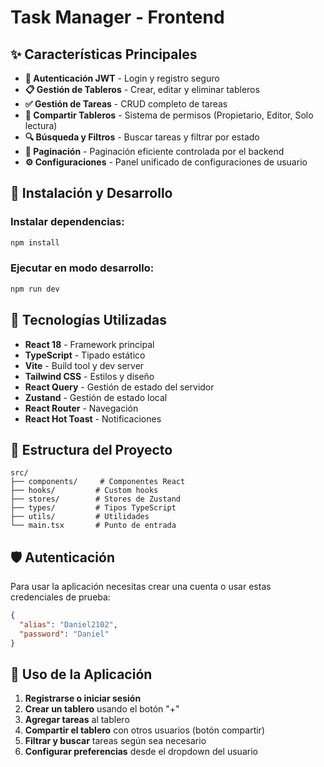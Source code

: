 # Task Manager - Frontend

## ✨ Características Principales

- **🔐 Autenticación JWT** - Login y registro seguro
- **📋 Gestión de Tableros** - Crear, editar y eliminar tableros
- **✅ Gestión de Tareas** - CRUD completo de tareas
- **👥 Compartir Tableros** - Sistema de permisos (Propietario, Editor, Solo lectura)
- **🔍 Búsqueda y Filtros** - Buscar tareas y filtrar por estado
- **📄 Paginación** - Paginación eficiente controlada por el backend
- **⚙️ Configuraciones** - Panel unificado de configuraciones de usuario

## 🚀 Instalación y Desarrollo

### Instalar dependencias:
```bash
npm install
```

### Ejecutar en modo desarrollo:
```bash
npm run dev
```


## 🔧 Tecnologías Utilizadas

- **React 18** - Framework principal
- **TypeScript** - Tipado estático
- **Vite** - Build tool y dev server
- **Tailwind CSS** - Estilos y diseño
- **React Query** - Gestión de estado del servidor
- **Zustand** - Gestión de estado local
- **React Router** - Navegación
- **React Hot Toast** - Notificaciones

## 📁 Estructura del Proyecto

```
src/
├── components/     # Componentes React
├── hooks/         # Custom hooks
├── stores/        # Stores de Zustand
├── types/         # Tipos TypeScript
├── utils/         # Utilidades
└── main.tsx       # Punto de entrada
```

## 🛡️ Autenticación

Para usar la aplicación necesitas crear una cuenta o usar estas credenciales de prueba:

```json
{
  "alias": "Daniel2102",
  "password": "Daniel"
}
```

## 🎯 Uso de la Aplicación

1. **Registrarse o iniciar sesión**
2. **Crear un tablero** usando el botón "+"
3. **Agregar tareas** al tablero  
4. **Compartir el tablero** con otros usuarios (botón compartir)
5. **Filtrar y buscar** tareas según sea necesario
6. **Configurar preferencias** desde el dropdown del usuario

